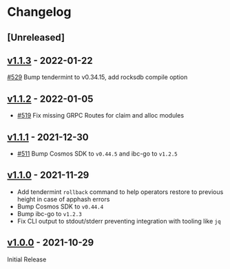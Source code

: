 <!--
Guiding Principles:

Changelogs are for humans, not machines.
There should be an entry for every single version.
The same types of changes should be grouped.
Versions and sections should be linkable.
The latest version comes first.
The release date of each version is displayed.
Mention whether you follow Semantic Versioning.

Usage:

Change log entries are to be added to the Unreleased section under the
appropriate stanza (see below). Each entry should ideally include a tag and
the Github issue reference in the following format:

* (<tag>) \#<issue-number> message

The issue numbers will later be link-ified during the release process so you do
not have to worry about including a link manually, but you can if you wish.

Types of changes (Stanzas):

"Features" for new features.
"Improvements" for changes in existing functionality.
"Deprecated" for soon-to-be removed features.
"Bug Fixes" for any bug fixes.
"Client Breaking" for breaking CLI commands and REST routes used by end-users.
"API Breaking" for breaking exported APIs used by developers building on SDK.
"State Machine Breaking" for any changes that result in a different AppState given same genesisState and txList.
Ref: https://keepachangelog.com/en/1.0.0/
-->

# Changelog

## [Unreleased]

## [v1.1.3](https://github.com/public-awesome/stargaze/releases/tag/v1.1.3) - 2022-01-22
[#529](https://github.com/public-awesome/stargaze/pull/529) Bump tendermint to v0.34.15, add rocksdb compile option

## [v1.1.2](https://github.com/public-awesome/stargaze/releases/tag/v1.1.2) - 2022-01-05

- [#519](https://github.com/public-awesome/stargaze/pull/519) Fix missing GRPC Routes for claim and alloc modules

## [v1.1.1](https://github.com/public-awesome/stargaze/releases/tag/v1.1.1) - 2021-12-30

- [#511](https://github.com/public-awesome/stargaze/pull/511) Bump Cosmos SDK to `v0.44.5` and ibc-go to `v1.2.5`

## [v1.1.0](https://github.com/public-awesome/stargaze/releases/tag/v1.1.0) - 2021-11-29

- Add tendermint `rollback` command to help operators restore to previous height in case of apphash errors
- Bump Cosmos SDK to `v0.44.4`
- Bump ibc-go to `v1.2.3`
- Fix CLI output to stdout/stderr preventing integration with tooling like `jq`

## [v1.0.0](https://github.com/public-awesome/stargaze/releases/tag/v1.0.0) - 2021-10-29

Initial Release
